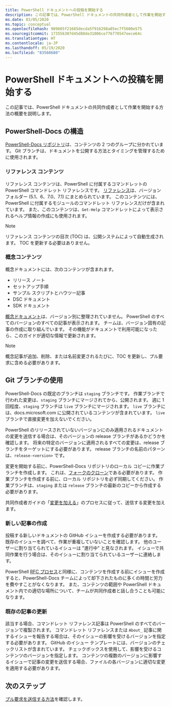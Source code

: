 ```yaml
---
title: PowerShell ドキュメントへの投稿を開始する
description: この記事では、PowerShell ドキュメントの共同作成者として作業を開始する方法の概要を説明します。
ms.date: 03/05/2020
ms.topic: conceptual
ms.openlocfilehash: 989605f21685decda5f916298a05ec7f5600e575
ms.sourcegitcommit: 173556307d45d88de31086ce776770547eece64c
ms.translationtype: HT
ms.contentlocale: ja-JP
ms.lasthandoff: 05/19/2020
ms.locfileid: "83560680"
---
```

# <a name="get-started-contributing-to-powershell-documentation"></a>PowerShell ドキュメントへの投稿を開始する

この記事では、PowerShell ドキュメントの共同作成者として作業を開始する方法の概要を説明します。

## <a name="powershell-docs-structure"></a>PowerShell-Docs の構造

[PowerShell-Docs リポジトリ][psdocs]は、コンテンツの 2 つのグループに分かれています。 Git ブランチは、ドキュメントを公開する方法とタイミングを管理するために使用されます。

### <a name="reference-content"></a>リファレンス コンテンツ

リファレンス コンテンツは、PowerShell に付属するコマンドレットの PowerShell コマンドレット リファレンスです。
[リファレンス][ref]は、バージョン フォルダー (5.1、6、7.0、7.1) にまとめられています。 このコンテンツには、PowerShell に付属するモジュールのコマンドレット リファレンスだけが含まれています。 また、このコンテンツは、`Get-Help` コマンドレットによって表示されるヘルプ情報の作成にも使用されます。

> [!NOTE]
> リファレンス コンテンツの目次 (TOC) は、公開システムによって自動生成されます。 TOC を更新する必要はありません。

### <a name="conceptual-content"></a>概念コンテンツ

概念ドキュメントには、次のコンテンツが含まれます。

- リリース ノート
- セットアップ手順
- サンプル スクリプトとハウツー記事
- DSC ドキュメント
- SDK ドキュメント

[概念ドキュメント][conceptual]は、バージョン別に整理されていません。 PowerShell のすべてのバージョンのすべての記事が表示されます。 チームは、バージョン固有の記事の作成に取り組んでいます。 その機能がドキュメントで利用可能になったら、このガイドが適切な情報で更新されます。

> [!NOTE]
> 概念記事が追加、削除、または名前変更されるたびに、TOC を更新し、プル要求に含める必要があります。

## <a name="using-git-branches"></a>Git ブランチの使用

PowerShell-Docs の既定のブランチは `staging` ブランチです。 作業ブランチで行われた変更は、`staging` ブランチにマージされてから、公開されます。 週に 1 回程度、`staging` ブランチは `live` ブランチにマージされます。 `live` ブランチには、docs.microsoft.com に公開されているコンテンツが含まれています。 `live` ブランチで直接変更を加えないでください。

PowerShell のリリースされていないバージョンにのみ適用されるドキュメントの変更を送信する場合は、そのバージョンの release ブランチがあるかどうかを確認します。 将来の特定のバージョンに適用されるすべての変更は、release ブランチをターゲットにする必要があります。 release ブランチの名前のパターンは、`release-<version>` です。

変更を開始する前に、PowerShell-Docs リポジトリのローカル コピーに作業ブランチを作成します。 これは、[フォークのクローン][fork]である必要があります。 作業ブランチを作成する前に、ローカル リポジトリを必ず同期してください。 作業ブランチは、`staging` または `release` ブランチの最新のコピーから作成する必要があります。

共同作成者ガイドの「[変更を加える][making-changes]」のプロセスに従って、送信する変更を加えます。

### <a name="creating-new-articles"></a>新しい記事の作成

投稿する新しいドキュメントの GitHub イシューを作成する必要があります。 既存のイシューを調べて、作業が重複していないことを確認します。 他のユーザーに割り当てられているイシューは "進行中" と見なされます。 イシューで共同作業を行う場合は、そのイシューに割り当てられているユーザーに連絡します。

PowerShell [RFC プロセス][rfc]と同様に、コンテンツを作成する前にイシューを作成すると、PowerShell-Docs チームによって却下されたものに多くの時間と労力を費やすことがなくなります。 また、コンテンツの範囲や PowerShell ドキュメント内での適切な場所について、チームが共同作成者と話し合うことも可能になります。

### <a name="updating-existing-articles"></a>既存の記事の更新

該当する場合、コマンドレット リファレンス記事は PowerShell のすべてのバージョンで複製されます。 コマンドレット リファレンスまたは `About_` 記事に関するイシューを報告する場合は、そのイシューの影響を受けるバージョンを指定する必要があります。 GitHub のイシュー テンプレートには、バージョンのチェックリストが含まれています。 チェックボックスを使用して、影響を受けるコンテンツのバージョンを指定します。 コンテンツの複数のバージョンに影響するイシューで記事の変更を送信する場合、ファイルの各バージョンに適切な変更を適用する必要があります。

## <a name="next-steps"></a>次のステップ

[プル要求を送信する方法](pull-requests.md)を確認します。

<!--link refs-->
[conceptual]: https://github.com/MicrosoftDocs/PowerShell-Docs/tree/staging/reference/docs-conceptual
[fork]: /contribute/get-started-setup-local#fork-the-repository
[making-changes]: /contribute/how-to-write-workflows-major#making-your-changes
[psdocs]: https://github.com/MicrosoftDocs/PowerShell-Docs
[ref]: https://github.com/MicrosoftDocs/PowerShell-Docs/tree/staging/reference
[rfc]: https://github.com/PowerShell/powershell-rfc/blob/master/RFC0000-RFC-Process.md
